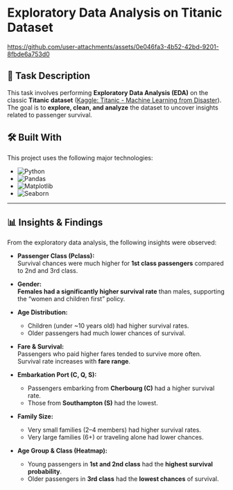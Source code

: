 # Exploratory Data Analysis on Titanic Dataset

https://github.com/user-attachments/assets/0e046fa3-4b52-42bd-9201-8fbde6a753d0

## 📌 Task Description  

This task involves performing **Exploratory Data Analysis (EDA)** on the classic **Titanic dataset** ([Kaggle: Titanic - Machine Learning from Disaster](https://www.kaggle.com/c/titanic)).  
The goal is to **explore, clean, and analyze** the dataset to uncover insights related to passenger survival. 


## 🛠 Built With  

This project uses the following major technologies:  

- ![Python](https://img.shields.io/badge/Python-3776AB?style=for-the-badge&logo=python&logoColor=white)  
- ![Pandas](https://img.shields.io/badge/Pandas-150458?style=for-the-badge&logo=pandas&logoColor=white)  
- ![Matplotlib](https://img.shields.io/badge/Matplotlib-ffffff?style=for-the-badge&logo=plotly&logoColor=black)  
- ![Seaborn](https://img.shields.io/badge/Seaborn-3182bd?style=for-the-badge&logo=seaborn&logoColor=white)  

---

## 📊 Insights & Findings 

From the exploratory data analysis, the following insights were observed:  
- **Passenger Class (Pclass):**  
  Survival chances were much higher for **1st class passengers** compared to 2nd and 3rd class.
- **Gender:**  
  **Females had a significantly higher survival rate** than males, supporting the “women and children first” policy.
- **Age Distribution:**  
  - Children (under ~10 years old) had higher survival rates.  
  - Older passengers had much lower chances of survival.  
- **Fare & Survival:**  
  Passengers who paid higher fares tended to survive more often. Survival rate increases with **fare range**.  

- **Embarkation Port (C, Q, S):**  
  - Passengers embarking from **Cherbourg (C)** had a higher survival rate.  
  - Those from **Southampton (S)** had the lowest.  

- **Family Size:**  
  - Very small families (2–4 members) had higher survival rates.  
  - Very large families (6+) or traveling alone had lower chances.  

- **Age Group & Class (Heatmap):**  
  - Young passengers in **1st and 2nd class** had the **highest survival probability**.  
  - Older passengers in **3rd class** had the **lowest chances** of survival.   
 
